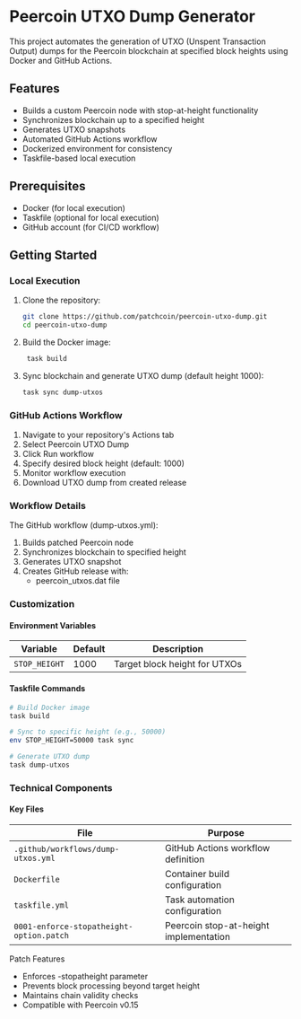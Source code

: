 # Peercoin UTXO Dump Generator

This project automates the generation of UTXO (Unspent Transaction Output) dumps for the Peercoin blockchain at specified block heights using Docker and GitHub Actions.

## Features

- Builds a custom Peercoin node with stop-at-height functionality
- Synchronizes blockchain up to a specified height
- Generates UTXO snapshots
- Automated GitHub Actions workflow
- Dockerized environment for consistency
- Taskfile-based local execution

## Prerequisites

- Docker (for local execution)
- Taskfile (optional for local execution)
- GitHub account (for CI/CD workflow)

## Getting Started

### Local Execution

1. Clone the repository:
   ```bash
   git clone https://github.com/patchcoin/peercoin-utxo-dump.git
   cd peercoin-utxo-dump
   ```

2. Build the Docker image:
   ```bash
    task build
   ```

3. Sync blockchain and generate UTXO dump (default height 1000):
   ```bash
   task sync dump-utxos
   ```

### GitHub Actions Workflow

1. Navigate to your repository's Actions tab
2. Select Peercoin UTXO Dump
3. Click Run workflow
4. Specify desired block height (default: 1000)
5. Monitor workflow execution
6. Download UTXO dump from created release

### Workflow Details

The GitHub workflow (dump-utxos.yml):
1. Builds patched Peercoin node
2. Synchronizes blockchain to specified height
3. Generates UTXO snapshot
4. Creates GitHub release with:
   - peercoin_utxos.dat file

### Customization

#### Environment Variables

|**Variable** | **Default** | **Description**               |
|-------------|-------------|-------------------------------|
|`STOP_HEIGHT`| 	1000    | Target block height for UTXOs |

#### Taskfile Commands

```bash
# Build Docker image
task build

# Sync to specific height (e.g., 50000)
env STOP_HEIGHT=50000 task sync

# Generate UTXO dump
task dump-utxos
```

### Technical Components

####  Key Files

| **File**                                 | **Purpose**                             |
|------------------------------------------|-----------------------------------------|
| `.github/workflows/dump-utxos.yml`       | GitHub Actions workflow definition      |
| `Dockerfile`                             | Container build configuration           |
| `taskfile.yml`                           | Task automation configuration           |
| `0001-enforce-stopatheight-option.patch` | Peercoin stop-at-height implementation  |

Patch Features
- Enforces -stopatheight parameter
- Prevents block processing beyond target height
- Maintains chain validity checks
- Compatible with Peercoin v0.15
